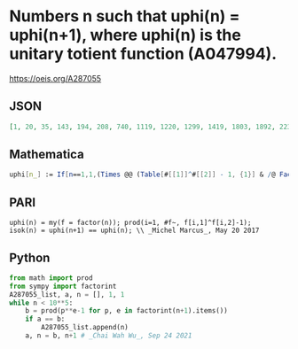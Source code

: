 # Numbers n such that uphi\(n\) \= uphi\(n\+1\), where uphi\(n\) is the unitary totient function \(A047994\)\.
https://oeis.org/A287055
## JSON
```JSON
[1, 20, 35, 143, 194, 208, 740, 1119, 1220, 1299, 1419, 1803, 1892, 2232, 2623, 3705, 3716, 3843, 4995, 5031, 5183, 5186, 5635, 7868, 10659, 17948, 18507, 18914, 21007, 23616, 25388, 25545, 30380, 30744, 31599, 32304, 34595, 37820, 38024, 47067, 60767, 70394]
```
## Mathematica
```Mathematica
uphi[n_] := If[n==1,1,(Times @@ (Table[#[[1]]^#[[2]] - 1, {1}] & /@ FactorInteger[n]))[[1]]]; a={}; u1=0; For[k=0, k<10^5, k++; u2=uphi[k]; If[u1==u2, a = AppendTo[a, k-1]]; u1=u2]; a
```
## PARI
```PARI
uphi(n) = my(f = factor(n)); prod(i=1, #f~, f[i,1]^f[i,2]-1);
isok(n) = uphi(n+1) == uphi(n); \\ _Michel Marcus_, May 20 2017
```
## Python
```Python
from math import prod
from sympy import factorint
A287055_list, a, n = [], 1, 1
while n < 10**5:
    b = prod(p**e-1 for p, e in factorint(n+1).items())
    if a == b:
        A287055_list.append(n)
    a, n = b, n+1 # _Chai Wah Wu_, Sep 24 2021
```
